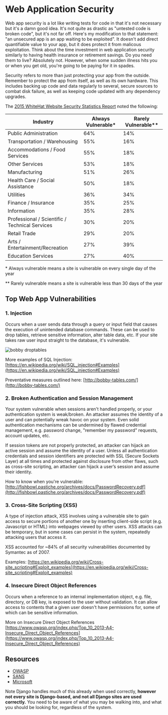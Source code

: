 #  Web Application Security

Web app security is a lot like writing tests for code in that it's not necessary but it's a damn good idea. It's not quite as drastic as "untested code is broken code", but it's not far off. Here's my modification to that statement: "an unsecured app is an app waiting to be exploited". It doesn't add direct quantifiable value to your app, but it does protect it from malicous exploitation. Think about the time investment in web application security similarly to having health insurance or retirement savings. Do you need them to live? Absolutely not. However, when some sudden illness hits you or when you get old, you're going to be paying for it in spades.

Security refers to more than just protecting your app from the outside. Remember to protect the app from itself, as well as its own hardware. This includes backing up code and data regularly to several, secure sources to combat disk failure, as well as keeping code updated with any dependency upgrades.

The [2015 WhiteHat Website Security Statistics Report](https://info.whitehatsec.com/Website-Stats-Report-2015.html) noted the following:

| Industry | Always Vulnerable* | Rarely Vulnerable** |
| -------- | ----------------- | ----------------- |
| Public Administration | 64% | 14% |
| Transportation / Warehousing | 55% | 16% |
| Accommodations / Food Services | 55% | 18% |
| Other Services | 53% | 18% |
| Manufacturing | 51% | 26% |
| Health Care / Social Assistance | 50% | 18% |
| Utilities | 36% | 34% |
| Finance / Insurance | 35% | 25% |
| Information | 35% | 28% |
| Professional / Scientific / Technical Services | 30% | 20% |
| Retail Trade | 29% | 20% |
| Arts / Entertainment/Recreation | 27% | 39% |
| Education Services | 27% | 40% |

\* Always vulnerable means a site is vulnerable on every single day of the year

\** Rarely vulnerable means a site is vulnerable less than 30 days of the year

## Top Web App Vulnerabilities

### 1. Injection

Occurs when a user sends data through a query or input field that causes the execution of unintended database commands. These can be used to drop tables, retrieve sensitive information, alter table data, etc. If your site takes raw user input straight to the database, it's vulnerable.

![bobby droptables](http://imgs.xkcd.com/comics/exploits_of_a_mom.png)

More examples of SQL Injection: [https://en.wikipedia.org/wiki/SQL_injection#Examples](https://en.wikipedia.org/wiki/SQL_injection#Examples) 

Preventative measures outlined here: [http://bobby-tables.com/](http://bobby-tables.com/)

### 2. Broken Authentication and Session Management

Your system vulnerable when sessions aren't handled properly, or your authentication system is weak/broken. An attacker assumes the identity of a user and can potentially wreak havoc on your system. Even solid authentication mechanisms can be undermined by flawed credential management, e.g. password change, "remember my password" requests, account updates, etc. 

If session tokens are not properly protected, an attacker can hijack an active session and assume the identity of a user. Unless all authentication credentials and session identifiers are protected with SSL (Secure Sockets Layer) at all times and protected against disclosure from other flaws, such as cross-site scripting, an attacker can hijack a user’s session and assume their identity.

How to know when you're vulnerable: [http://fishbowl.pastiche.org/archives/docs/PasswordRecovery.pdf](http://fishbowl.pastiche.org/archives/docs/PasswordRecovery.pdf)

### 3. Cross-Site Scripting (XSS)

A type of injection attack, XSS involves using a vulnerable site to gain access to secure portions of another one by inserting client-side script (e.g. Javascript or HTML) into webpages viewed by other users. XSS attacks can be temporary, but in some cases can persist in the system, repeatedly attacking users that access it.

XSS accounted for ~84% of all security vulnerabilities documented by Symantec as of 2007. 

Examples: [https://en.wikipedia.org/wiki/Cross-site_scripting#Exploit_examples](https://en.wikipedia.org/wiki/Cross-site_scripting#Exploit_examples)

### 4. Insecure Direct Object References

Occurs when a reference to an internal implementation object, e.g. file, directory, or DB key, is exposed to the user without validation. It can allow access to contents that a given user doesn't have permissions for, some of which can be sensitive information.

More on Insecure Direct Object References [https://www.owasp.org/index.php/Top_10_2013-A4-Insecure_Direct_Object_References](https://www.owasp.org/index.php/Top_10_2013-A4-Insecure_Direct_Object_References)


## Resources

- [OWASP](https://www.owasp.org/index.php/Top_10_2013-Top_10)
- [SANS](https://www.sans.org/top25-software-errors/)
- [Microsoft](https://msdn.microsoft.com/en-us/library/zdh19h94.aspx)

Note Django handles much of this already when used correctly, **however not every site is Django-based, and not all Django sites are used correctly.** You need to be aware of what you may be walking into, and what you should be looking for, regardless of the system.
